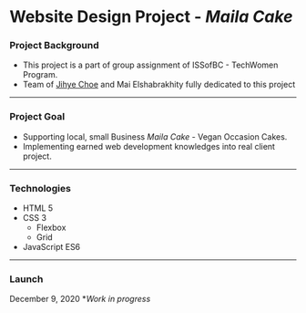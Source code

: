 # Website Design Project - _Maila Cake_

### Project Background

- This project is a part of group assignment of ISSofBC - TechWomen Program.
- Team of [Jihye Choe](https://github.com/Jihye-uxui) and Mai Elshabrakhity fully dedicated to this project

---

### Project Goal

- Supporting local, small Business _Maila Cake_ - Vegan Occasion Cakes.
- Implementing earned web development knowledges into real client project.

---

### Technologies

- HTML 5
- CSS 3
  - Flexbox
  - Grid
- JavaScript ES6

---

### Launch

December 9, 2020 \*_Work in progress_
